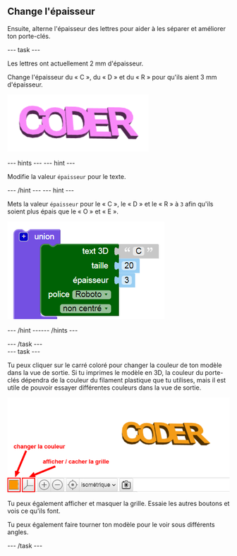 ## Change l'épaisseur

Ensuite, alterne l'épaisseur des lettres pour aider à les séparer et améliorer ton porte-clés.

--- task ---

Les lettres ont actuellement 2 mm d'épaisseur.

Change l'épaisseur du « C », du « D » et du « R » pour qu'ils aient 3 mm d'épaisseur.

![capture d'écran](images/coder-finished.png)

--- hints ---
 --- hint ---

Modifie la valeur `épaisseur` pour le texte.

--- /hint --- --- hint ---

Mets la valeur `épaisseur` pour le « C », le « D » et le « R » à `3` afin qu'ils soient plus épais que le « O » et « E ».

![capture d'écran](images/coder-thickness.png)

--- /hint ------ /hints ---

--- /task ---   
--- task ---

Tu peux cliquer sur le carré coloré pour changer la couleur de ton modèle dans la vue de sortie. Si tu imprimes le modèle en 3D, la couleur du porte-clés dépendra de la couleur du filament plastique que tu utilises, mais il est utile de pouvoir essayer différentes couleurs dans la vue de sortie.

![capture d'écran](images/coder-colour.png)

Tu peux également afficher et masquer la grille. Essaie les autres boutons et vois ce qu'ils font.

Tu peux également faire tourner ton modèle pour le voir sous différents angles.

--- /task ---
